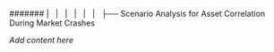 ####### |   |   |   |   |   |   ├── Scenario Analysis for Asset Correlation During Market Crashes

*Add content here*